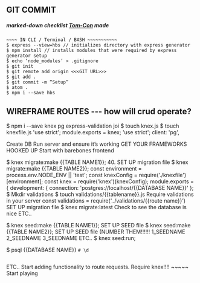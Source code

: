 ## GIT COMMIT
##### marked-down checklist [Tom-Con](https://github.com/tom-con) made

```
~~~~ IN CLI / Terminal / BASH ~~~~~~~~~~~
$ express --view=hbs // initializes directory with express generator
$ npm install // installs modules that were required by express generator setup
$ echo ‘node_modules’ > .gitignore
$ git init
$ git remote add origin <<<GIT URL>>>
$ git add .
$ git commit -m “Setup”
$ atom .
$ npm i --save hbs
```

## WIREFRAME ROUTES --- how will crud operate?
$ npm i --save knex pg  express-validation joi
$ touch knex.js
$ touch knexfile.js
'use strict';
module.exports = knex;
'use strict';
client: 'pg',

Create DB
Run server and ensure it’s working
GET YOUR FRAMEWORKS HOOKED UP
Start with barebones frontend

$ knex migrate:make {{TABLE NAME1}}; 40. SET UP migration file
$ knex migrate:make {{TABLE NAME2}};
const environment = process.env.NODE_ENV || 'test'; const knexConfig = require('./knexfile')[environment]; const knex = require('knex')(knexConfig);
module.exports = { development: {
connection: 'postgres://localhost/{{DATABASE NAME}}' };
$ Mkdir validations
$ touch validations/{{tablename}}.js
Require validations in your server
const validations = require(‘../validations/{{route name}}’)
SET UP migration file
$ knex migrate:latest
Check to see the database is nice
ETC..

$ knex seed:make {{TABLE NAME1}};
 SET UP SEED file
$ knex seed:make {{TABLE NAME2}};
SET UP SEED file (NUMBER THEM!!!!!! 1_SEEDNAME 2_SEEDNAME 3_SEEDNAME
ETC..
$ knex seed:run;

$ psql {{DATABASE NAME}}
``` # \d ```
```# select * from {{TABLE NAMES}};
```

ETC..
Start adding functionality to route requests.
Require knex!!!! ~~~~~
Start playing
